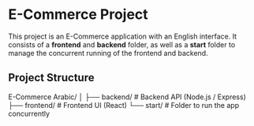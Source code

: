# E-Commerce Project

This project is an E-Commerce application with an English interface. It consists of a **frontend** and **backend** folder, as well as a **start** folder to manage the concurrent running of the frontend and backend.

## Project Structure

E-Commerce Arabic/
│
├── backend/          # Backend API (Node.js / Express)
├── frontend/         # Frontend UI (React)
└── start/            # Folder to run the app concurrently
